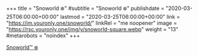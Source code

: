 +++
title = "Snoworld ❄️"
#subtitle = "Snoworld ❄️"
publishdate = "2020-03-25T06:00:00+00:00"
lastmod = "2020-03-25T06:00:00+00:00"
link = "https://im.youronly.one/snoworld/"
linkRel = "me noopener"
image = "https://rsc.youronly.one/img/y/snoworld-square.webp"
weight = "13"
#metarobots = "noindex"
+++

[Snoworld™ ❄️](https://im.youronly.one/snoworld/ "Snoworld™ ❄️")
